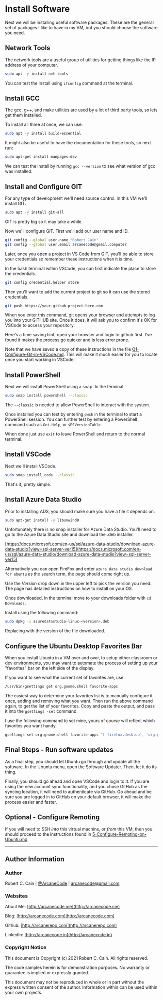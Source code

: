# Install Software

Next we will be installing useful software packages. These are the general set of packages I like to have in my VM, but you should choose the software you need.

## Network Tools

The network tools are a useful group of utilities for getting things like the IP address of your computer.

```bash
sudo apt -y install net-tools
```

You can test the install using `ifconfig` command at the terminal.

## Install GCC

The gcc, g++, and make utilities are used by a lot of third party tools, so lets get them installed.

To install all three at once, we can use:

```bash
sudo apt -y install build-essential
```

It might also be useful to have the documentation for these tools, so next run:

```bash
sudo apt-get install manpages-dev
```

We can test the install by running `gcc --version` to see what version of gcc was installed.

## Install and Configure GIT

For any type of development we'll need source control. In this VM we'll install GIT.

```bash
sudo apt -y install git-all
```

GIT is pretty big so it may take a while.

Now we'll configure GIT. First we'll add our user name and ID.

```bash
git config --global user.name "Robert Cain"
git config --global user.email arcanecode@gmail.computer
```

Later, once you open a project in VS Code from GIT, you'll be able to store your credentials so remember these instructions when it is time. 

In the bash terminal within VSCode, you can first indicate the place to store the credentials.

```bash
git config credential.helper store
```

Then you'll want to add the current project to git so it can use the stored credentials.

```bash
git push https://your-github-project-here.com
```

When you enter this command, git opens your browser and attempts to log you into your GITHUB site. Once it does, it will ask you to confirm it's OK for VSCode to access your repository.

Here's a time saving hint, open your browser and login to github first. I've found it makes the process go quicker and is less error prone.

Note that we have saved a copy of these instructions in the file [Q1-Configure-Git-in-VSCode.md](Q1-Configure-Git-in-VSCode.md). This will make it much easier for you to locate once you start working in VSCode.

## Install PowerShell

Next we will install PowerShell using a snap. In the terminal:

```bash
sudo snap install powershell --classic
```

The `--classic` is needed to allow PowerShell to interact with the system.

Once installed you can test by entering `pwsh` in the terminal to start a PowerShell session. You can further test by entering a PowerShell command such as `Get-Help`, or `$PSVersionTable`.

When done just use `exit` to leave PowerShell and return to the normal terminal.

## Install VSCode

Next we'll install VSCode.

```bash
sudo snap install code --classic
```

That's it, pretty simple.

## Install Azure Data Studio

Prior to installing ADS, you should make sure you have a file it depends on.

```bash
sudo apt-get install -y libunwind8
```

Unfortunately there is no snap installer for Azure Data Studio. You'll need to go to the Azure Data Studio site and download the .deb installer.

[https://docs.microsoft.com/en-us/sql/azure-data-studio/download-azure-data-studio?view=sql-server-ver15](https://docs.microsoft.com/en-us/sql/azure-data-studio/download-azure-data-studio?view=sql-server-ver15)

Alternatively you can open FireFox and enter `azure data studio download for ubuntu` as the search term, the page should come right up.

Use the _Version_ drop down in the upper left to pick the version you need. The page has detailed instructions on how to install on your OS.

Once downloaded, in the terminal move to your downloads folder with `cd Downloads`.

Install using the following command:

```bash
sudo dpkg -i azuredatastudio-linux-<version>.deb
```

Replacing <version> with the version of the file downloaded.

## Configure the Ubuntu Desktop Favorites Bar

When you install Ubuntu in a VM over and over, to setup either classroom or dev environments, you may want to automate the process of setting up your "favorites" bar on the left side of the display.

If you want to see what the current set of favorites are, use:

```bash
/usr/bin/gsettings get org.gnome.shell favorite-apps
```

The easiest way to determine your favorites list is to manually configure it once, adding and removing what you want. Then run the above command again, to get the list of your favorites. Copy and paste the output, and pass it into the `gsettings -set` command.

I use the following command to set mine, yours of course will reflect which favorites you want handy.

```bash
gsettings set org.gnome.shell favorite-apps "['firefox.desktop', 'org.gnome.Terminal.desktop', 'org.gnome.Nautilus.desktop', 'code_code.desktop', 'azuredatastudio.desktop', 'org.gnome.Software.desktop', 'yelp.desktop']"
```

## Final Steps - Run software updates

As a final step, you should let Ubuntu go through and update all the software. In the Ubuntu menu, open the Software Updater. Then, let it do its thing.

Finally, you should go ahead and open VSCode and login to it. If you are using the new account sync functionality, and you chose GitHub as the syncing location, it will need to authenticate via GitHub. Go ahead and be sure you are logged in to GitHub on your default browser, it will make the process easier and faster.

## Optional - Configure Remoting

If you will need to SSH _into_ this virtual machine, or _from_ this VM, then you should proceed to the instructions found in [5-Configure-Remoting-on-Ubuntu.md](5-Configure-Remoting-on-Ubuntu.md).

---

## Author Information

### Author

Robert C. Cain | [@ArcaneCode](https://twitter.com/arcanecode) | arcanecode@gmail.com

### Websites

About Me: [http://arcanecode.me](http://arcanecode.me)

Blog: [http://arcanecode.com](http://arcanecode.com)

Github: [http://arcanerepo.com](http://arcanerepo.com)

LinkedIn: [http://arcanecode.in](http://arcanecode.in)

### Copyright Notice

This document is Copyright (c) 2021 Robert C. Cain. All rights reserved.

The code samples herein is for demonstration purposes. No warranty or guarantee is implied or expressly granted.

This document may not be reproduced in whole or in part without the express written consent of the author. Information within can be used within your own projects.
